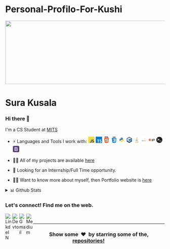 # Personal-Profilo-For-Kushi
<img src="https://www.google.com/url?sa=i&url=https%3A%2F%2Fwallpapercave.com%2Feat-sleep-wallpapers&psig=AOvVaw1tT1VV3cxLqi5s0ea8a9nk&ust=1652193287407000&source=images&cd=vfe&ved=0CAwQjRxqFwoTCKi0jeTR0vcCFQAAAAAdAAAAABAL" width="900" height="200">

# Sura Kusala

### Hi there 👋
I'm a CS Student at [MITS](https://www.mits.ac.in/) 


- ⚡️ Languages and Tools I work with:
     <code><img height="20" src="https://raw.githubusercontent.com/github/explore/80688e429a7d4ef2fca1e82350fe8e3517d3494d/topics/javascript/javascript.png"></code>
     <code><img height="20" src="https://raw.githubusercontent.com/github/explore/80688e429a7d4ef2fca1e82350fe8e3517d3494d/topics/typescript/typescript.png"></code>
     <code><img height="20" src="https://raw.githubusercontent.com/github/explore/80688e429a7d4ef2fca1e82350fe8e3517d3494d/topics/html/html.png"></code>
     <code><img height="20" src="https://raw.githubusercontent.com/github/explore/80688e429a7d4ef2fca1e82350fe8e3517d3494d/topics/css/css.png"></code>
     <code><img height="20" src="https://raw.githubusercontent.com/github/explore/80688e429a7d4ef2fca1e82350fe8e3517d3494d/topics/python/python.png"></code>
     <code><img height="20" src="https://raw.githubusercontent.com/github/explore/80688e429a7d4ef2fca1e82350fe8e3517d3494d/topics/cpp/cpp.png"></code>
     <code><img height="20" src="https://raw.githubusercontent.com/github/explore/80688e429a7d4ef2fca1e82350fe8e3517d3494d/topics/java/java.png"></code>
     <code><img height="20" src="https://raw.githubusercontent.com/github/explore/80688e429a7d4ef2fca1e82350fe8e3517d3494d/topics/mysql/mysql.png"></code>
     <code><img height="20" src="https://raw.githubusercontent.com/github/explore/80688e429a7d4ef2fca1e82350fe8e3517d3494d/topics/git/git.png"></code>
     <code><img height="20" src="https://raw.githubusercontent.com/github/explore/80688e429a7d4ef2fca1e82350fe8e3517d3494d/topics/terminal/terminal.png"></code>
     <code><img height="20" src="https://raw.githubusercontent.com/github/explore/80688e429a7d4ef2fca1e82350fe8e3517d3494d/topics/bootstrap/bootstrap.png"></code>

- 👩‍💻 All of my projects are available  [here](https://github.com/KUSALA-sura?tab=repositories)
- 👯 Looking for an Internship/Full Time opportunity.
- 👩‍💻 Want to know more about myself, then Portfolio website is [here](https://github.com/KUSALA-sura/Personal-Profilo-For-Kushi)

<details>
<summary>📊 Github Stats</summary>

<p align="center"> <img src="https://github-readme-stats.vercel.app/api?username=KUSALA-sura&show_icons=true&theme=gotham" alt="Ushasri Mavuri | Stats" />


<summary>📊 Most Used Languages</summary>



</details>


### Let's connect! Find me on the web. 

<!--
[<img height="30" src = "https://img.shields.io/badge/gmail-c14438?&style=for-the-badge&logo=gmail&logoColor=white">][gmail] 
[<img height="30" src="https://img.shields.io/badge/linkedin-blue.svg?&style=for-the-badge&logo=linkedin&logoColor=white" />][LinkedIn]
[<img height="30" src="https://img.shields.io/badge/-Medium-000000.svg?&style=for-the-badge&logo=Medium&logoColor=white" />][Medium]
-->
<a target="_blank" href="https://www.linkedin.com/in/kushala-sura-38b3a71a4/">
  <img align="left" alt="LinkdeIN" width="22px" src="https://cdn.jsdelivr.net/npm/simple-icons@v3/icons/linkedin.svg" />
</a>
<a target="_blank" href="https://www.hackerrank.com/kushalasura0438">
  <img align="left" alt="Devto" width="22px" src="https://cdn.jsdelivr.net/npm/simple-icons@v3/icons/dev-dot-to.svg" />
</a>
<a target="_blank" href="mailto:kushalsura0438@gmail.com">
  <img align="left" alt="Gmail" width="22px" src="https://cdn.jsdelivr.net/npm/simple-icons@v3/icons/gmail.svg" />
</a>
<a target="_blank" href="19695a0514@mits.ac.in">
  <img align="left" alt="Medium" width="22px" src="https://cdn.jsdelivr.net/npm/simple-icons@3.12.3/icons/medium.svg" />
</a>
<br />
<hr />
<h3 align="center">Show some &nbsp;❤️&nbsp; by starring some of the, <a href="https://github.com/KUSALA-sura?tab=repositories">repositories! </a></h3> 
<!--
[gmail]: https://gmail.com
[linkedin]: https://www.linkedin.com/in/kushala-sura-38b3a71a4/
[Medium]: https://www.hackerrank.com/kushalasura0438
-->



<!--
### Hi there 👋
**KUSALA_sura/Personal-Profilo-For-Kushi** is a ✨ _special_ ✨ repository because its `README.md` (this file) appears on your GitHub profile.

Here are some ideas to get you started:

- 🔭 I’m currently working on ...
- 🌱 I’m currently learning ...
- 👯 I’m looking to collaborate on ...
- 🤔 I’m looking for help with ...
- 💬 Ask me about ...
- 📫 How to reach me: ...
- 😄 Pronouns: ...
- ⚡ Fun fact: ...
-->
